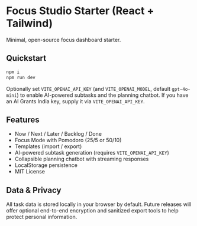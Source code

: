 # Focus Studio Starter (React + Tailwind)

Minimal, open-source focus dashboard starter.

## Quickstart
```bash
npm i
npm run dev
```

Optionally set `VITE_OPENAI_API_KEY` (and `VITE_OPENAI_MODEL`, default `gpt-4o-mini`) to enable AI-powered subtasks and the planning chatbot. If you have an AI Grants India key, supply it via `VITE_OPENAI_API_KEY`.

## Features
- Now / Next / Later / Backlog / Done
- Focus Mode with Pomodoro (25/5 or 50/10)
- Templates (import / export)
- AI-powered subtask generation (requires `VITE_OPENAI_API_KEY`)
- Collapsible planning chatbot with streaming responses
- LocalStorage persistence
- MIT License

## Data & Privacy

All task data is stored locally in your browser by default. Future
releases will offer optional end-to-end encryption and sanitized export
tools to help protect personal information.
